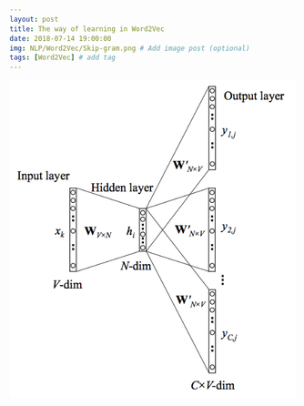 ```yaml
---
layout: post
title: The way of learning in Word2Vec
date: 2018-07-14 19:00:00
img: NLP/Word2Vec/Skip-gram.png # Add image post (optional)
tags: [Word2Vec] # add tag
---
```


![1](../assets/img/NLP/Word2Vec/Skip-gram.png)


    
    
  
